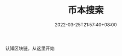 ﻿---
weight: 
title: "币本搜索"
description: "认知区块链，从这里开始"
date: 2022-03-25T21:57:40+08:00
lastmod: 2022-03-25T16:45:40+08:00
draft: false
authors: ["Metabd"]
featuredImage: "bibensousuo.png"
link: ""
tags: ["数据分析","币本搜索"]
categories: ["navigation"]
navigation: ["数据分析"]
lightgallery: true
toc: true
pinned: false
recommend: false
recommend1: false
---
认知区块链，从这里开始
